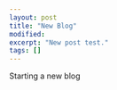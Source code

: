 ```yaml
---
layout: post
title: "New Blog"
modified:
excerpt: "New post test."
tags: []
---
```


Starting a new blog